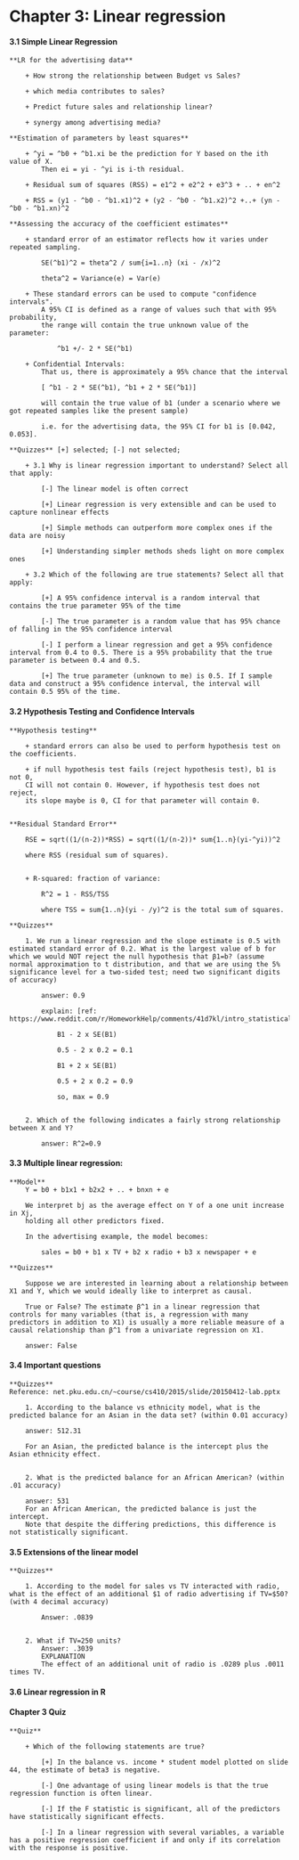 # Chapter 3: Linear regression

#### 3.1 Simple Linear Regression

	**LR for the advertising data**

		+ How strong the relationship between Budget vs Sales?

		+ which media contributes to sales?

		+ Predict future sales and relationship linear?

		+ synergy among advertising media?

	**Estimation of parameters by least squares**

		+ ^yi = ^b0 + ^b1.xi be the prediction for Y based on the ith value of X.
			Then ei = yi - ^yi is i-th residual.

		+ Residual sum of squares (RSS) = e1^2 + e2^2 + e3^3 + .. + en^2

		+ RSS = (y1 - ^b0 - ^b1.x1)^2 + (y2 - ^b0 - ^b1.x2)^2 +..+ (yn - ^b0 - ^b1.xn)^2

	**Assessing the accuracy of the coefficient estimates**

		+ standard error of an estimator reflects how it varies under repeated sampling. 

			SE(^b1)^2 = theta^2 / sum{i=1..n} (xi - /x)^2
		
			theta^2 = Variance(e) = Var(e)

		+ These standard errors can be used to compute "confidence intervals".
			A 95% CI is defined as a range of values such that with 95% probability, 
			the range will contain the true unknown value of the parameter:

				^b1 +/- 2 * SE(^b1)

		+ Confidential Intervals:
			That us, there is approximately a 95% chance that the interval

			[ ^b1 - 2 * SE(^b1), ^b1 + 2 * SE(^b1)]

			will contain the true value of b1 (under a scenario where we got repeated samples like the present sample)

			i.e. for the advertising data, the 95% CI for b1 is [0.042, 0.053].

	**Quizzes** [+] selected; [-] not selected;

		+ 3.1 Why is linear regression important to understand? Select all that apply:
			
			[-] The linear model is often correct
			
			[+] Linear regression is very extensible and can be used to capture nonlinear effects

			[+] Simple methods can outperform more complex ones if the data are noisy

			[+] Understanding simpler methods sheds light on more complex ones
		
		+ 3.2 Which of the following are true statements? Select all that apply:

			[+] A 95% confidence interval is a random interval that contains the true parameter 95% of the time

			[-] The true parameter is a random value that has 95% chance of falling in the 95% confidence interval

			[-] I perform a linear regression and get a 95% confidence interval from 0.4 to 0.5. There is a 95% probability that the true parameter is between 0.4 and 0.5.

			[+] The true parameter (unknown to me) is 0.5. If I sample data and construct a 95% confidence interval, the interval will contain 0.5 95% of the time.

#### 3.2 Hypothesis Testing and Confidence Intervals

	**Hypothesis testing**

		+ standard errors can also be used to perform hypothesis test on the coefficients. 

		+ if null hypothesis test fails (reject hypothesis test), b1 is not 0, 
		CI will not contain 0. However, if hypothesis test does not reject, 
		its slope maybe is 0, CI for that parameter will contain 0.


	**Residual Standard Error**

		RSE = sqrt((1/(n-2))*RSS) = sqrt((1/(n-2))* sum{1..n}(yi-^yi))^2

		where RSS (residual sum of squares).


		+ R-squared: fraction of variance:

			R^2 = 1 - RSS/TSS

			where TSS = sum{1..n}(yi - /y)^2 is the total sum of squares.

	**Quizzes**

		1. We run a linear regression and the slope estimate is 0.5 with estimated standard error of 0.2. What is the largest value of b for which we would NOT reject the null hypothesis that β1=b? (assume normal approximation to t distribution, and that we are using the 5% significance level for a two-sided test; need two significant digits of accuracy)

			answer: 0.9

			explain: [ref: https://www.reddit.com/r/HomeworkHelp/comments/41d7kl/intro_statistical_learning_cant_solve_hypothesis/]

				B1 - 2 x SE(B1)

				0.5 - 2 x 0.2 = 0.1

				B1 + 2 x SE(B1)

				0.5 + 2 x 0.2 = 0.9

				so, max = 0.9


		2. Which of the following indicates a fairly strong relationship between X and Y?

			answer: R^2=0.9

#### 3.3 Multiple linear regression:

	**Model**
		Y = b0 + b1x1 + b2x2 + .. + bnxn + e

		We interpret bj as the average effect on Y of a one unit increase in Xj,
		holding all other predictors fixed. 

		In the advertising example, the model becomes:

			sales = b0 + b1 x TV + b2 x radio + b3 x newspaper + e

	**Quizzes**

		Suppose we are interested in learning about a relationship between X1 and Y, which we would ideally like to interpret as causal.

		True or False? The estimate β^1 in a linear regression that controls for many variables (that is, a regression with many predictors in addition to X1) is usually a more reliable measure of a causal relationship than β^1 from a univariate regression on X1.

		answer: False 


#### 3.4 Important questions

	**Quizzes**
	Reference: net.pku.edu.cn/~course/cs410/2015/slide/20150412-lab.pptx

		1. According to the balance vs ethnicity model, what is the predicted balance for an Asian in the data set? (within 0.01 accuracy)

		answer: 512.31

		For an Asian, the predicted balance is the intercept plus the Asian ethnicity effect.


		2. What is the predicted balance for an African American? (within .01 accuracy)

		answer: 531
		For an African American, the predicted balance is just the intercept.
		Note that despite the differing predictions, this difference is not statistically significant.


#### 3.5 Extensions of the linear model

	**Quizzes**

		1. According to the model for sales vs TV interacted with radio, what is the effect of an additional $1 of radio advertising if TV=$50? (with 4 decimal accuracy)

			Answer: .0839


		2. What if TV=250 units?
			Answer: .3039
			EXPLANATION
			The effect of an additional unit of radio is .0289 plus .0011 times TV.


#### 3.6 Linear regression in R



#### Chapter 3 Quiz

	**Quiz**

		+ Which of the following statements are true?

			[+] In the balance vs. income * student model plotted on slide 44, the estimate of beta3 is negative.

			[-] One advantage of using linear models is that the true regression function is often linear.

			[-] If the F statistic is significant, all of the predictors have statistically significant effects.

			[-] In a linear regression with several variables, a variable has a positive regression coefficient if and only if its correlation with the response is positive.























